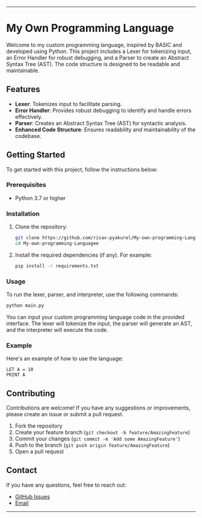 

---

# My Own Programming Language

Welcome to my custom programming language, inspired by BASIC and developed using Python. This project includes a Lexer for tokenizing input, an Error Handler for robust debugging, and a Parser to create an Abstract Syntax Tree (AST). The code structure is designed to be readable and maintainable.

## Features

- **Lexer**: Tokenizes input to facilitate parsing.
- **Error Handler**: Provides robust debugging to identify and handle errors effectively.
- **Parser**: Creates an Abstract Syntax Tree (AST) for syntactic analysis.
- **Enhanced Code Structure**: Ensures readability and maintainability of the codebase.

## Getting Started

To get started with this project, follow the instructions below:

### Prerequisites

- Python 3.7 or higher

### Installation

1. Clone the repository:
   ```bash
   git clone https://github.com/risav-pyakurel/My-own-programming-Languagee.git
   cd My-own-programming-Languagee
   ```

2. Install the required dependencies (if any). For example:
   ```bash
   pip install -r requirements.txt
   ```

### Usage

To run the lexer, parser, and interpreter, use the following commands:

```bash
python main.py
```

You can input your custom programming language code in the provided interface. The lexer will tokenize the input, the parser will generate an AST, and the interpreter will execute the code.

### Example

Here's an example of how to use the language:

```basic
LET A = 10
PRINT A
```

## Contributing

Contributions are welcome! If you have any suggestions or improvements, please create an issue or submit a pull request.

1. Fork the repository
2. Create your feature branch (`git checkout -b feature/AmazingFeature`)
3. Commit your changes (`git commit -m 'Add some AmazingFeature'`)
4. Push to the branch (`git push origin feature/AmazingFeature`)
5. Open a pull request



## Contact

If you have any questions, feel free to reach out:

- [GitHub Issues](https://github.com/risav-pyakurel/My-own-programming-Languagee/issues)
- [Email](mailto:Pyakurel.risav@gmail.com)

---

